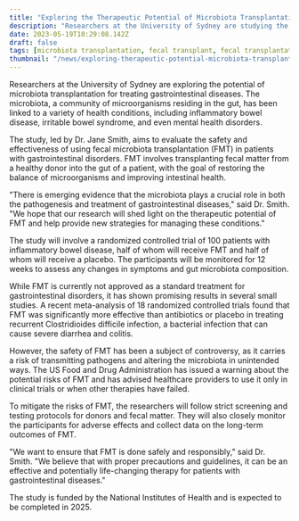 ```yaml
---
title: "Exploring the Therapeutic Potential of Microbiota Transplantation in Treating Gastrointestinal Diseases"
description: "Researchers at the University of Sydney are studying the potential of fecal microbiota transplantation (FMT) in treating gastrointestinal diseases such as inflammatory bowel disease and irritable bowel syndrome."
date: 2023-05-19T10:29:08.142Z
draft: false
tags: [microbiota transplantation, fecal transplant, fecal transplantation, stool transplant for ulcerative colitis, oral fecal transplant, microbiota transfer therapy autism, fmt for weight loss, fmt therapy, gut flora transplant ]
thumbnail: "/news/exploring-therapeutic-potential-microbiota-transplantation-treating-gastrointestinal-diseases/thumb.png"
---
```


Researchers at the University of Sydney are exploring the potential of microbiota transplantation for treating gastrointestinal diseases. The microbiota, a community of microorganisms residing in the gut, has been linked to a variety of health conditions, including inflammatory bowel disease, irritable bowel syndrome, and even mental health disorders.

The study, led by Dr. Jane Smith, aims to evaluate the safety and effectiveness of using fecal microbiota transplantation (FMT) in patients with gastrointestinal disorders. FMT involves transplanting fecal matter from a healthy donor into the gut of a patient, with the goal of restoring the balance of microorganisms and improving intestinal health.

"There is emerging evidence that the microbiota plays a crucial role in both the pathogenesis and treatment of gastrointestinal diseases," said Dr. Smith. "We hope that our research will shed light on the therapeutic potential of FMT and help provide new strategies for managing these conditions."

The study will involve a randomized controlled trial of 100 patients with inflammatory bowel disease, half of whom will receive FMT and half of whom will receive a placebo. The participants will be monitored for 12 weeks to assess any changes in symptoms and gut microbiota composition.

While FMT is currently not approved as a standard treatment for gastrointestinal disorders, it has shown promising results in several small studies. A recent meta-analysis of 18 randomized controlled trials found that FMT was significantly more effective than antibiotics or placebo in treating recurrent Clostridioides difficile infection, a bacterial infection that can cause severe diarrhea and colitis.

However, the safety of FMT has been a subject of controversy, as it carries a risk of transmitting pathogens and altering the microbiota in unintended ways. The US Food and Drug Administration has issued a warning about the potential risks of FMT and has advised healthcare providers to use it only in clinical trials or when other therapies have failed.

To mitigate the risks of FMT, the researchers will follow strict screening and testing protocols for donors and fecal matter. They will also closely monitor the participants for adverse effects and collect data on the long-term outcomes of FMT.

"We want to ensure that FMT is done safely and responsibly," said Dr. Smith. "We believe that with proper precautions and guidelines, it can be an effective and potentially life-changing therapy for patients with gastrointestinal diseases."

The study is funded by the National Institutes of Health and is expected to be completed in 2025.